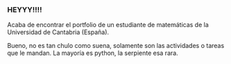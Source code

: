 ### HEYYY!!!!

Acaba de encontrar el portfolio de un estudiante de matemáticas de la Universidad de Cantabria (España).

Bueno, no es tan chulo como suena, solamente son las actividades o tareas que le mandan.
La mayoría es python, la serpiente esa rara.
